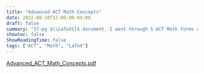```yaml
---
title: "Advanced ACT Math Concepts"
date: 2022-08-10T12:00:00-04:00
draft: false
summary: "17-pg $\\LaTeX{}$ document. I went through 5 ACT Math forms and wrote about all concepts I considered advanced."
showtoc: false
ShowReadingTime: false
tags: ["ACT", "Math", "LaTeX"]
---
```


[Advanced_ACT_Math_Concepts.pdf](https://drive.google.com/file/d/1sNKSphyJ7cdRx4lBwCbRKIbMal9wOm-3/view?usp=sharing)
